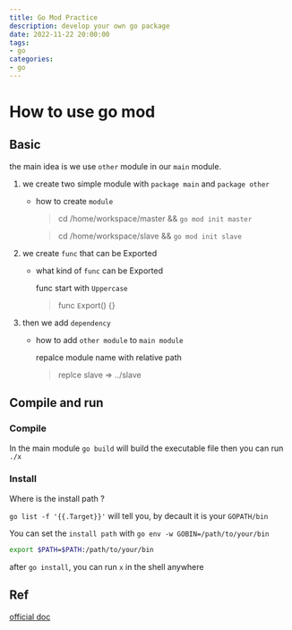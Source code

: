 ```yaml
---
title: Go Mod Practice
description: develop your own go package
date: 2022-11-22 20:00:00
tags:
- go
categories:
- go
---
```


# How to use go mod 


## Basic
the main idea is we use `other` module in our `main` module.

1. we create two simple module with `package main` and `package other`
    - how to create `module`        
        > cd /home/workspace/master && `go mod init master`

        > cd /home/workspace/slave && `go mod init slave`
2. we create `func` that can be Exported
    - what kind of `func` can be Exported
        
        func start with `Uppercase`
        > func `E`xport() {}
3. then we add `dependency`
    - how to add `other module` to `main module`

        repalce module name with relative path
        > replce slave => ../slave

## Compile and run

### Compile
In the main module `go build` will build the executable file
then you can run `./x`

### Install
Where is the install path ? 

`go list -f '{{.Target}}'` will tell you, 
by decault it is your `GOPATH/bin`

You can set the `install path` with
`go env -w GOBIN=/path/to/your/bin`

```sh
export $PATH=$PATH:/path/to/your/bin
```

after `go install`, you can run `x` in the shell anywhere

## Ref
[official doc](https://go.dev/doc/tutorial/create-module)